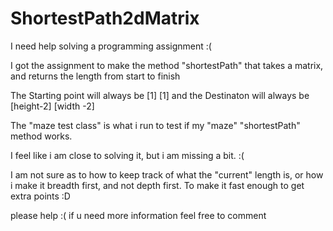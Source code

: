 # ShortestPath2dMatrix
I need help solving a programming assignment :(

I got the assignment to make the method "shortestPath" that takes a matrix, and returns the length from start to finish

The Starting point will always be [1] [1]
and the Destinaton will always be [height-2] [width -2]

The "maze test class" is what i run to test if my "maze" "shortestPath" method works. 

I feel like i am close to solving it, but i am missing a bit. :(

I am not sure as to how to keep track of what the "current" length is, or how i make it breadth first, and not depth first. To make it fast enough to get extra points :D

please help :( if u need more information feel free to comment
